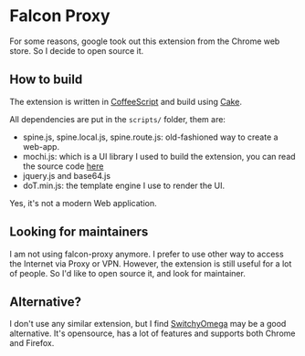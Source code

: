 # Falcon Proxy

For some reasons, google took out this extension from the Chrome web store. So I decide to open source it.

## How to build

The extension is written in [CoffeeScript]([https://](https://coffeescript.org/)) and build using [Cake](https://coffeescript.org/v1/annotated-source/cake.html). 

All dependencies are put in the `scripts/` folder, them are:

- spine.js, spine.local.js, spine.route.js: old-fashioned way to create a web-app.
- mochi.js: which is a UI library I used to build the extension, you can read the source code [here](https://github.com/lyricat/mochi)
- jquery.js and base64.js
- doT.min.js: the template engine I use to render the UI.

Yes, it's not a modern Web application. 

## Looking for maintainers

I am not using falcon-proxy anymore. I prefer to use other way to access the Internet via Proxy or VPN. However, the extension is still useful for a lot of people. So I'd like to open source it, and look for maintainer.

## Alternative?

I don't use any similar extension, but I find [SwitchyOmega](https://github.com/FelisCatus/SwitchyOmega) may be a good alternative. It's opensource, has a lot of features and supports both Chrome and Firefox.

